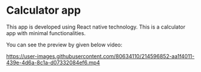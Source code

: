 # Calculator app 

This app is developed using React native technology. This is a calculator app with minimal functionalities.

You can see the preview by given below video:

https://user-images.githubusercontent.com/80634110/214596852-aa1f4011-439e-4d6a-8c1a-d07332084ef6.mp4

